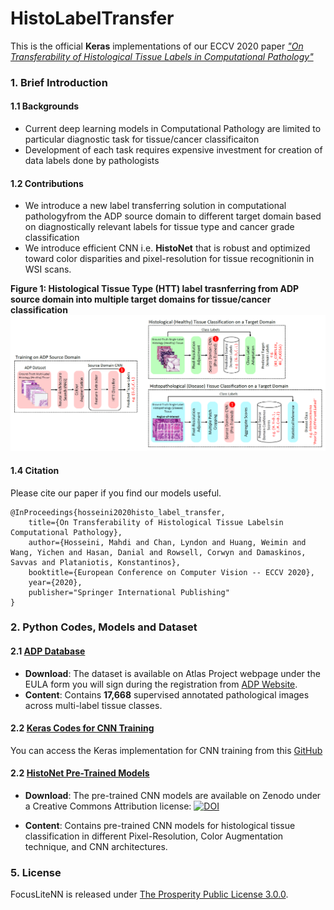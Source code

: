 # HistoLabelTransfer

This is the official **Keras** implementations of our ECCV 2020 paper [*"On Transferability of Histological Tissue Labels in Computational Pathology"*](https://www.ecva.net/papers/eccv_2020/papers_ECCV/papers/123740443.pdf)

### 1. Brief Introduction

#### 1.1 Backgrounds

- Current deep learning models in Computational Pathology are limited to particular diagnostic task for tissue/cancer classificaiton
- Development of each task requires expensive investment for creation of data labels done by pathologists

#### 1.2 Contributions

- We introduce a new label transferring solution in computational pathologyfrom the ADP source domain to different target domain based on diagnostically relevant labels for tissue type and cancer grade classification
- We introduce efficient CNN i.e. **HistoNet** that is robust and optimized toward color disparities and pixel-resolution for tissue recognitionin in WSI scans.

**Figure 1: Histological Tissue Type (HTT) label trasnferring from ADP source domain into multiple target domains for tissue/cancer classification**
![figure 1](figures/Cover_ECCV2020.png)

#### 1.4 Citation

Please cite our paper if you find our models useful.
```
@InProceedings{hosseini2020histo_label_transfer,
    title={On Transferability of Histological Tissue Labelsin Computational Pathology},
    author={Hosseini, Mahdi and Chan, Lyndon and Huang, Weimin and Wang, Yichen and Hasan, Danial and Rowsell, Corwyn and Damaskinos, Savvas and Plataniotis, Konstantinos},
    booktitle={European Conference on Computer Vision -- ECCV 2020},
    year={2020},
    publisher="Springer International Publishing"
}
```

### 2. Python Codes, Models and Dataset

#### 2.1 [ADP Database](http://www.dsp.utoronto.ca/projects/ADP/)

  - **Download**: The dataset is available on Atlas Project webpage under the EULA form you will sign during the registration from [ADP Website](http://www.dsp.utoronto.ca/projects/ADP).
  - **Content**: Contains **17,668** supervised annotated pathological images across multi-label tissue classes.

#### 2.2 [Keras Codes for CNN Training](https://github.com/mahdihosseini/ADP)

You can access the Keras implementation for CNN training from this [GitHub](https://github.com/mahdihosseini/ADP)


#### 2.2 [HistoNet Pre-Trained Models](https://zenodo.org/record/3991085#.XzyL8TUpCUk)

   - **Download**: The pre-trained CNN models are available on Zenodo under a Creative Commons Attribution license: [![DOI](https://zenodo.org/badge/DOI/10.5281/zenodo.3991085.svg)](https://doi.org/10.5281/zenodo.3991085)

   - **Content**: Contains pre-trained CNN models for histological tissue classification in different Pixel-Resolution, Color Augmentation technique, and CNN architectures.


### 5. License

FocusLiteNN is released under [The Prosperity Public License 3.0.0](LICENSE).
